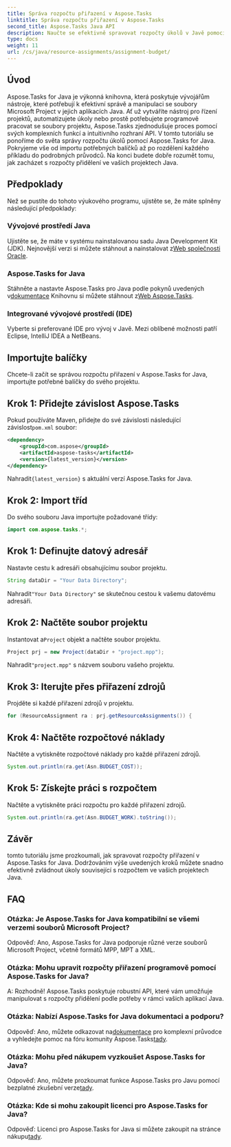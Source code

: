 ```yaml
---
title: Správa rozpočtu přiřazení v Aspose.Tasks
linktitle: Správa rozpočtu přiřazení v Aspose.Tasks
second_title: Aspose.Tasks Java API
description: Naučte se efektivně spravovat rozpočty úkolů v Javě pomocí Aspose.Tasks, výkonné knihovny pro manipulaci se soubory Microsoft Project.
type: docs
weight: 11
url: /cs/java/resource-assignments/assignment-budget/
---
```

## Úvod
Aspose.Tasks for Java je výkonná knihovna, která poskytuje vývojářům nástroje, které potřebují k efektivní správě a manipulaci se soubory Microsoft Project v jejich aplikacích Java. Ať už vytváříte nástroj pro řízení projektů, automatizujete úkoly nebo prostě potřebujete programově pracovat se soubory projektu, Aspose.Tasks zjednodušuje proces pomocí svých komplexních funkcí a intuitivního rozhraní API.
V tomto tutoriálu se ponoříme do světa správy rozpočtu úkolů pomocí Aspose.Tasks for Java. Pokryjeme vše od importu potřebných balíčků až po rozdělení každého příkladu do podrobných průvodců. Na konci budete dobře rozumět tomu, jak zacházet s rozpočty přidělení ve vašich projektech Java.
## Předpoklady
Než se pustíte do tohoto výukového programu, ujistěte se, že máte splněny následující předpoklady:
### Vývojové prostředí Java
 Ujistěte se, že máte v systému nainstalovanou sadu Java Development Kit (JDK). Nejnovější verzi si můžete stáhnout a nainstalovat z[Web společnosti Oracle](https://www.oracle.com/java/technologies/javase-jdk11-downloads.html).
### Aspose.Tasks for Java
 Stáhněte a nastavte Aspose.Tasks pro Java podle pokynů uvedených v[dokumentace](https://reference.aspose.com/tasks/java/) Knihovnu si můžete stáhnout z[Web Aspose.Tasks](https://releases.aspose.com/tasks/java/).
### Integrované vývojové prostředí (IDE)
Vyberte si preferované IDE pro vývoj v Javě. Mezi oblíbené možnosti patří Eclipse, IntelliJ IDEA a NetBeans.
## Importujte balíčky
Chcete-li začít se správou rozpočtu přiřazení v Aspose.Tasks for Java, importujte potřebné balíčky do svého projektu.
## Krok 1: Přidejte závislost Aspose.Tasks
 Pokud používáte Maven, přidejte do své závislosti následující závislost`pom.xml` soubor:
```xml
<dependency>
    <groupId>com.aspose</groupId>
    <artifactId>aspose-tasks</artifactId>
    <version>{latest_version}</version>
</dependency>
```
 Nahradit`{latest_version}` s aktuální verzí Aspose.Tasks for Java.
## Krok 2: Import tříd
Do svého souboru Java importujte požadované třídy:
```java
import com.aspose.tasks.*;
```

## Krok 1: Definujte datový adresář
Nastavte cestu k adresáři obsahujícímu soubor projektu.
```java
String dataDir = "Your Data Directory";
```
 Nahradit`"Your Data Directory"` se skutečnou cestou k vašemu datovému adresáři.
## Krok 2: Načtěte soubor projektu
 Instantovat a`Project` objekt a načtěte soubor projektu.
```java
Project prj = new Project(dataDir + "project.mpp");
```
 Nahradit`"project.mpp"` s názvem souboru vašeho projektu.
## Krok 3: Iterujte přes přiřazení zdrojů
Projděte si každé přiřazení zdrojů v projektu.
```java
for (ResourceAssignment ra : prj.getResourceAssignments()) {
```
## Krok 4: Načtěte rozpočtové náklady
Načtěte a vytiskněte rozpočtové náklady pro každé přiřazení zdrojů.
```java
System.out.println(ra.get(Asn.BUDGET_COST));
```
## Krok 5: Získejte práci s rozpočtem
Načtěte a vytiskněte práci rozpočtu pro každé přiřazení zdrojů.
```java
System.out.println(ra.get(Asn.BUDGET_WORK).toString());
```
## Závěr
tomto tutoriálu jsme prozkoumali, jak spravovat rozpočty přiřazení v Aspose.Tasks for Java. Dodržováním výše uvedených kroků můžete snadno efektivně zvládnout úkoly související s rozpočtem ve vašich projektech Java.
## FAQ
### Otázka: Je Aspose.Tasks for Java kompatibilní se všemi verzemi souborů Microsoft Project?
Odpověď: Ano, Aspose.Tasks for Java podporuje různé verze souborů Microsoft Project, včetně formátů MPP, MPT a XML.
### Otázka: Mohu upravit rozpočty přiřazení programově pomocí Aspose.Tasks for Java?
A: Rozhodně! Aspose.Tasks poskytuje robustní API, které vám umožňuje manipulovat s rozpočty přidělení podle potřeby v rámci vašich aplikací Java.
### Otázka: Nabízí Aspose.Tasks for Java dokumentaci a podporu?
 Odpověď: Ano, můžete odkazovat na[dokumentace](https://reference.aspose.com/tasks/java/) pro komplexní průvodce a vyhledejte pomoc na fóru komunity Aspose.Tasks[tady](https://forum.aspose.com/c/tasks/15).
### Otázka: Mohu před nákupem vyzkoušet Aspose.Tasks for Java?
 Odpověď: Ano, můžete prozkoumat funkce Aspose.Tasks pro Javu pomocí bezplatné zkušební verze[tady](https://releases.aspose.com/).
### Otázka: Kde si mohu zakoupit licenci pro Aspose.Tasks for Java?
 Odpověď: Licenci pro Aspose.Tasks for Java si můžete zakoupit na stránce nákupu[tady](https://purchase.aspose.com/buy).